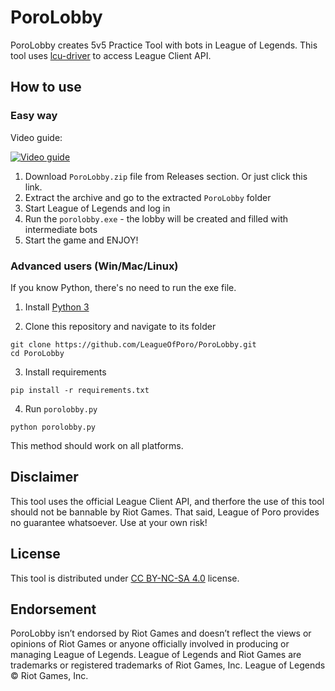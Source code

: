 # PoroLobby

PoroLobby creates 5v5 Practice Tool with bots in League of Legends. This tool uses [lcu-driver](https://github.com/sousa-andre/lcu-driver) to access League Client API.

## How to use

### Easy way

Video guide:

[![Video guide](https://img.youtube.com/vi/EHd3vRVECLg/0.jpg)](https://www.youtube.com/watch?v=EHd3vRVECLg)

1. Download `PoroLobby.zip` file from Releases section. Or just click this link.
2. Extract the archive and go to the extracted `PoroLobby` folder
2. Start League of Legends and log in
3. Run the `porolobby.exe` - the lobby will be created and filled with intermediate bots
4. Start the game and ENJOY!

### Advanced users (Win/Mac/Linux)

If you know Python, there's no need to run the exe file.

1. Install [Python 3](https://www.python.org/downloads/)

2. Clone this repository and navigate to its folder
```SHELL
git clone https://github.com/LeagueOfPoro/PoroLobby.git
cd PoroLobby
```

3. Install requirements
```SHELL
pip install -r requirements.txt
```
4. Run `porolobby.py`
```SHELL
python porolobby.py
```
This method should work on all platforms.

## Disclaimer

This tool uses the official League Client API, and therfore the use of this tool should not be bannable by Riot Games. That said, League of Poro provides no guarantee whatsoever. Use at your own risk!

## License 

This tool is distributed under [CC BY-NC-SA 4.0](https://creativecommons.org/licenses/by-nc-sa/4.0/) license.

## Endorsement

PoroLobby isn’t endorsed by Riot Games and doesn’t reflect the views or opinions of Riot Games or anyone officially involved in producing or managing League of Legends. League of Legends and Riot Games are trademarks or registered trademarks of Riot Games, Inc. League of Legends © Riot Games, Inc.
